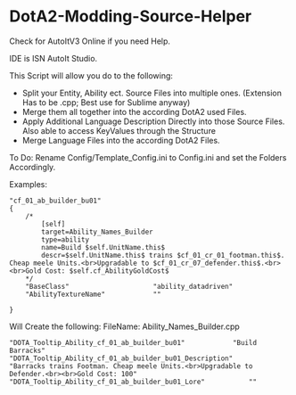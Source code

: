 # DotA2-Modding-Source-Helper


Check for AutoItV3 Online if you need Help.

IDE is ISN AutoIt Studio.


This Script will allow you do to the following:

- Split your Entity, Ability ect. Source Files into multiple ones. (Extension Has to be .cpp; Best use for Sublime anyway)
- Merge them all together into the according DotA2 used Files.
- Apply Additional Language Description Directly into those Source Files. Also able to access KeyValues through the Structure
- Merge Language Files into the according DotA2 Files.

To Do:
	Rename Config/Template_Config.ini to Config.ini and set the Folders Accordingly.

Examples:

	"cf_01_ab_builder_bu01"
	{
		/*
			[self]
			target=Ability_Names_Builder
			type=ability
			name=Build $self.UnitName.this$
			descr=$self.UnitName.this$ trains $cf_01_cr_01_footman.this$. Cheap meele Units.<br>Upgradable to $cf_01_cr_07_defender.this$.<br><br>Gold Cost: $self.cf_AbilityGoldCost$
		*/
		"BaseClass"                     "ability_datadriven"
		"AbilityTextureName"			""
		
	}

Will Create the following:
	FileName: Ability_Names_Builder.cpp
	
	"DOTA_Tooltip_Ability_cf_01_ab_builder_bu01"			"Build Barracks"
	"DOTA_Tooltip_Ability_cf_01_ab_builder_bu01_Description"			"Barracks trains Footman. Cheap meele Units.<br>Upgradable to Defender.<br><br>Gold Cost: 100"
	"DOTA_Tooltip_Ability_cf_01_ab_builder_bu01_Lore"			""
